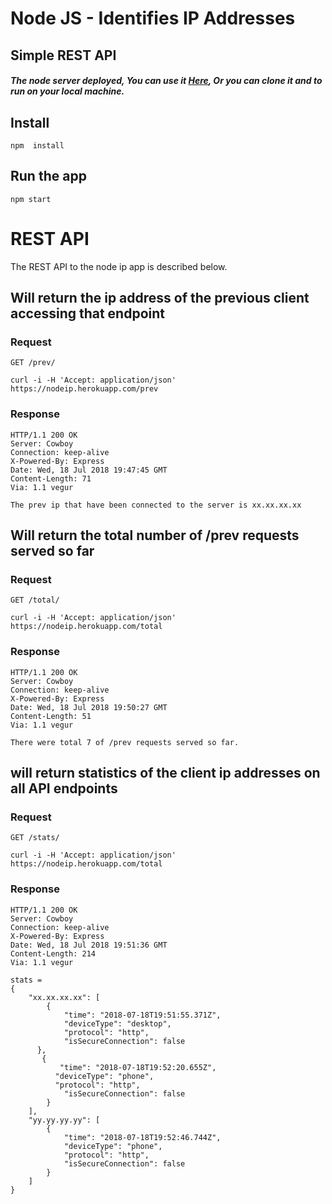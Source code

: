 # Node JS - Identifies IP Addresses
## Simple REST API



##### The node server deployed, You can use it [Here](https://nodeip.herokuapp.com), Or you can clone it and to run on your local machine.

## Install

    npm  install

## Run the app

    npm start
    
    
    
# REST API

The REST API to the node ip app is described below.

## Will return the ip address of the previous client accessing that endpoint

### Request

`GET /prev/`

    curl -i -H 'Accept: application/json' https://nodeip.herokuapp.com/prev

### Response
    HTTP/1.1 200 OK
    Server: Cowboy
    Connection: keep-alive
    X-Powered-By: Express
    Date: Wed, 18 Jul 2018 19:47:45 GMT
    Content-Length: 71
    Via: 1.1 vegur
    
    The prev ip that have been connected to the server is xx.xx.xx.xx

## Will return the total number of /prev requests served so far

### Request

`GET /total/`

    curl -i -H 'Accept: application/json' https://nodeip.herokuapp.com/total

### Response
    HTTP/1.1 200 OK
    Server: Cowboy
    Connection: keep-alive
    X-Powered-By: Express
    Date: Wed, 18 Jul 2018 19:50:27 GMT
    Content-Length: 51
    Via: 1.1 vegur
    
    There were total 7 of /prev requests served so far.
    
## will return statistics of the client ip addresses on all API endpoints

### Request

`GET /stats/`

    curl -i -H 'Accept: application/json' https://nodeip.herokuapp.com/total

### Response
    HTTP/1.1 200 OK
    Server: Cowboy
    Connection: keep-alive
    X-Powered-By: Express
    Date: Wed, 18 Jul 2018 19:51:36 GMT
    Content-Length: 214
    Via: 1.1 vegur    
    
    stats = 
    {
        "xx.xx.xx.xx": [
            {
                "time": "2018-07-18T19:51:55.371Z",
                "deviceType": "desktop",
                "protocol": "http",
                "isSecureConnection": false
          },
           {
               "time": "2018-07-18T19:52:20.655Z",
              "deviceType": "phone",
              "protocol": "http",
                "isSecureConnection": false
            }
        ],
        "yy.yy.yy.yy": [
            {
                "time": "2018-07-18T19:52:46.744Z",
                "deviceType": "phone",
                "protocol": "http",
                "isSecureConnection": false
            }
        ]
    }    
